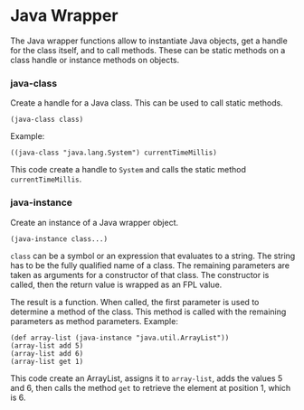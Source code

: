 # Java Wrapper

The Java wrapper functions allow to instantiate Java objects, get a handle for the class itself, and to call methods.
These can be static methods on a class handle or instance methods on objects.

### java-class
Create a handle for a Java class. This can be used to call static methods.
```
(java-class class)
```
Example:
```
((java-class "java.lang.System") currentTimeMillis)
```
This code create a handle to `System` and calls the static method `currentTimeMillis`.


### java-instance
Create an instance of a Java wrapper object.
```
(java-instance class...)
```
`class` can be a symbol or an expression that evaluates to a string. The string has to be the fully qualified name of a class.
The remaining parameters are taken as arguments for a constructor of that class. The constructor is called, then the return value 
is wrapped as an FPL value.

The result is a function. When called, the first parameter is used to determine a method of the class. This method is called 
with the remaining parameters as method parameters. Example:
```
(def array-list (java-instance "java.util.ArrayList"))
(array-list add 5)
(array-list add 6)
(array-list get 1)
```
This code create an ArrayList, assigns it to `array-list`, adds the values 5 and 6, then calls the method `get` to retrieve
the element at position 1, which is 6.

 
